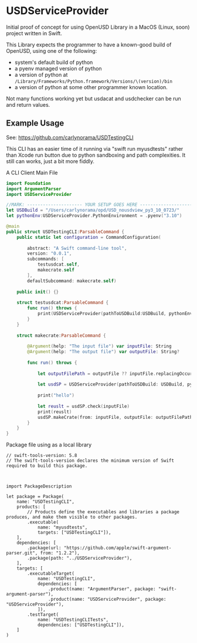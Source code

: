 # USDServiceProvider

Initial proof of concept for using OpenUSD Library in a MacOS (Linux, soon) project written in Swift.

This Library expects the programmer to have a known-good build of OpenUSD, using one of the following: 

- system's default build of python
- a pyenv managed version of python
- a version of python at `/Library/Frameworks/Python.framework/Versions/\(version)/bin`
- a version of python at some other programmer known location. 

Not many functions working yet but usdacat and usdchecker can be run and return values.


## Example Usage

See: https://github.com/carlynorama/USDTestingCLI

This CLI has an easier time of it running via "swift run myusdtests" rather than Xcode run button due to python sandboxing and path complexities. It still can works, just a bit more fiddly.

A CLI Client Main File

```swift
import Foundation
import ArgumentParser
import USDServiceProvider

//MARK: --------------------- YOUR SETUP GOES HERE ------------------------
let USDBuild = "/Users/carlynorama/opd/USD_nousdview_py3_10_0723/"
let pythonEnv:USDServiceProvider.PythonEnvironment = .pyenv("3.10")

@main
public struct USDTestingCLI:ParsableCommand {
    public static let configuration = CommandConfiguration(
        
        abstract: "A Swift command-line tool",
        version: "0.0.1",
        subcommands: [
            testusdcat.self,
            makecrate.self
        ],
        defaultSubcommand: makecrate.self)
    
    public init() {}
    
    struct testusdcat:ParsableCommand {
        func run() throws {
            print(USDServiceProvider(pathToUSDBuild:USDBuild, pythonEnv: pythonEnv).usdcatHelp())
        }
    }
    
    struct makecrate:ParsableCommand {
        
        @Argument(help: "The input file") var inputFile: String
        @Argument(help: "The output file") var outputFile: String?
        
        func run() throws {
    
            let outputFilePath = outputFile ?? inputFile.replacingOccurrences(of: ".usda", with: ".usdc")
            
            let usdSP = USDServiceProvider(pathToUSDBuild: USDBuild, pythonEnv: .pyenv("3.10p"))
            
            print("hello")
            
            let reuslt = usdSP.check(inputFile)
            print(reuslt)
            usdSP.makeCrate(from: inputFile, outputFile: outputFilePath)
        }
    }
}

```

Package file using as a local library

```
// swift-tools-version: 5.8
// The swift-tools-version declares the minimum version of Swift required to build this package.



import PackageDescription

let package = Package(
    name: "USDTestingCLI",
    products: [
        // Products define the executables and libraries a package produces, and make them visible to other packages.
        .executable(
            name: "myusdtests",
            targets: ["USDTestingCLI"]),
    ],
    dependencies: [
        .package(url: "https://github.com/apple/swift-argument-parser.git", from: "1.2.2"),
        .package(path: "../USDServiceProvider"),
    ],
    targets: [
        .executableTarget(
            name: "USDTestingCLI",
            dependencies: [
                .product(name: "ArgumentParser", package: "swift-argument-parser"),
                .product(name: "USDServiceProvider", package: "USDServiceProvider"),
            ]),
        .testTarget(
            name: "USDTestingCLITests",
            dependencies: ["USDTestingCLI"]),
    ]
)

```
